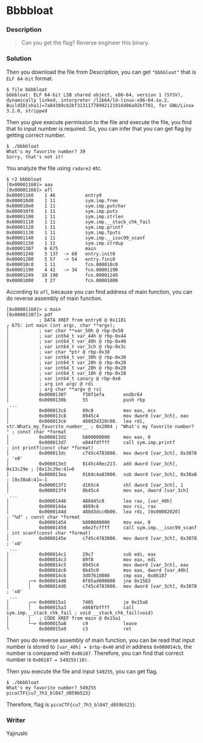 # Bbbbloat
### Description
> Can you get the flag? Reverse engineer this binary.

### Solution
Then you download the file from Description, you can get `"bbbbloat"` that is `ELF 64-bit` format.
```
$ file bbbbloat
bbbbloat: ELF 64-bit LSB shared object, x86-64, version 1 (SYSV), dynamically linked, interpreter /lib64/ld-linux-x86-64.so.2, BuildID[sha1]=7a84389cb2bf31311778992121916d06a92bf701, for GNU/Linux 3.2.0, stripped
```

Then you give execute permission to the file and execute the file, you find that to input number is required. So, you can infer that you can get flag by getting correct number.
```
$ ./bbbbloat
What's my favorite number? 39
Sorry, that's not it!
```

You analyze the file using `radare2` etc.
```
$ r2 bbbbloat
[0x00001160]> aaa
[0x00001160]> afl
0x00001160    1 46           entry0
0x000010d0    1 11           sym.imp.free
0x000010e0    1 11           sym.imp.putchar
0x000010f0    1 11           sym.imp.puts
0x00001100    1 11           sym.imp.strlen
0x00001110    1 11           sym.imp.__stack_chk_fail
0x00001120    1 11           sym.imp.printf
0x00001130    1 11           sym.imp.fputs
0x00001140    1 11           sym.imp.__isoc99_scanf
0x00001150    1 11           sym.imp.strdup
0x00001307    6 675          main
0x00001240    5 137  -> 60   entry.init0
0x00001200    5 57   -> 54   entry.fini0
0x000010c0    1 11           fcn.000010c0
0x00001190    4 41   -> 34   fcn.00001190
0x00001249   10 190          fcn.00001249
0x00001000    3 27           fcn.00001000
```

According to `afl`, because you can find address of main function, you can do reverse assembly of main function.
```
[0x00001160]> s main
[0x00001307]> pdf
            ; DATA XREF from entry0 @ 0x1181
┌ 675: int main (int argc, char **argv);
│           ; var char **var_50h @ rbp-0x50
│           ; var int64_t var_44h @ rbp-0x44
│           ; var int64_t var_40h @ rbp-0x40
│           ; var int64_t var_3ch @ rbp-0x3c
│           ; var char *ptr @ rbp-0x38
│           ; var int64_t var_30h @ rbp-0x30
│           ; var int64_t var_28h @ rbp-0x28
│           ; var int64_t var_20h @ rbp-0x20
│           ; var int64_t var_18h @ rbp-0x18
│           ; var int64_t canary @ rbp-0x8
│           ; arg int argc @ rdi
│           ; arg char **argv @ rsi
│           0x00001307      f30f1efa       endbr64
│           0x0000130b      55             push rbp
 ...
│           0x000013c6      89c8           mov eax, ecx
│           0x000013c8      8945c4         mov dword [var_3ch], eax
│           0x000013cb      488d3d320c00.  lea rdi, str.Whats_my_favorite_number__ ; 0x2004 ; "What's my favorite number? " ; const char *format
│           0x000013d2      b800000000     mov eax, 0
│           0x000013d7      e844fdffff     call sym.imp.printf         ; int printf(const char *format)
│           0x000013dc      c745c4783000.  mov dword [var_3ch], 0x3078 ; 'x0'
│           0x000013e3      8145c49ec213.  add dword [var_3ch], 0x13c29e ; [0x13c29e:4]=0
│           0x000013ea      816dc4a83000.  sub dword [var_3ch], 0x30a8 ; [0x30a8:4]=-1
│           0x000013f1      d165c4         shl dword [var_3ch], 1
│           0x000013f4      8b45c4         mov eax, dword [var_3ch]
 ...
│           0x00001446      488d45c0       lea rax, [var_40h]
│           0x0000144a      4889c6         mov rsi, rax
│           0x0000144d      488d3dcc0b00.  lea rdi, [0x00002020]       ; "%d" ; const char *format
│           0x00001454      b800000000     mov eax, 0
│           0x00001459      e8e2fcffff     call sym.imp.__isoc99_scanf ; int scanf(const char *format)
│           0x0000145e      c745c4783000.  mov dword [var_3ch], 0x3078 ; 'x0'
 ...
│           0x000014c1      29c7           sub edi, eax
│           0x000014c3      89f8           mov eax, edi
│           0x000014c5      8945c4         mov dword [var_3ch], eax
│           0x000014c8      8b45c0         mov eax, dword [var_40h]
│           0x000014cb      3d87610800     cmp eax, 0x86187
│       ┌─< 0x000014d0      0f85ad000000   jne 0x1583
│       │   0x000014d6      c745c4783000.  mov dword [var_3ch], 0x3078 ; 'x0'
 ...
│       ┌─< 0x000015a1      7405           je 0x15a8
│       │   0x000015a3      e868fbffff     call sym.imp.__stack_chk_fail ; void __stack_chk_fail(void)
│       │   ; CODE XREF from main @ 0x15a1
│       └─> 0x000015a8      c9             leave
└           0x000015a9      c3             ret
```

Then you do reverse assembly of main function, you can be read that input number is stored to `[var_40h] = $rbp-0x40` and in address `0x000014cb`, the number is compared with `0x86187`.
Therefore, you can find that correct number is `0x86187 = 549255(10)`.

Then you execute the file and input `549255`, you can get flag.
```
$ ./bbbbloat
What's my favorite number? 549255
picoCTF{cu7_7h3_bl047_d059b523}
```

Therefore, flag is `picoCTF{cu7_7h3_bl047_d059b523}`.

### Writer
Yajirushi